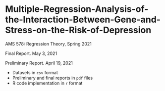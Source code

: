 # Multiple-Regression-Analysis-of-the-Interaction-Between-Gene-and-Stress-on-the-Risk-of-Depression
AMS 578: Regression Theory, Spring 2021

Final Report. May 3, 2021

Preliminary Report. April 19, 2021

- Datasets in `csv` format
- Preliminary and final reports in `pdf` files
- R code implementation in `r` format
